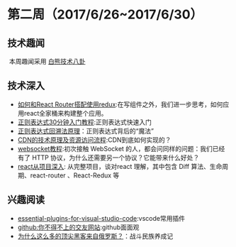 # 第二周（2017/6/26~2017/6/30）

## 技术趣闻

  本周趣闻采用 [白熊技术八卦](http://zhuanlan.51cto.com/art/201706/543307.htm)

## 技术深入

- [如何和React Router搭配使用redux](http://shubo.io/2016/10/16/filtering-redux-state-with-react-router-params.html):在写组件之外，我们进一步思考，如何应用react全家桶来构建整个应用。
- [正则表达式30分钟入门教程](https://deerchao.net/tutorials/regex/regex.htm):正则表达式快速入门
- [正则表达式回溯法原理](http://mp.weixin.qq.com/s?__biz=MjM5MTA1MjAxMQ==&mid=2651226630&idx=1&sn=679db84c8f3c1d7267a5ff1531bb089f&chksm=bd495b828a3ed2940323a60e39190118c7bcfb33040ee3278226847d87e7588ca748dc54180e&mpshare=1&scene=23&srcid=06266r0mI6RsN3TirjGE12ch#rd)：正则表达式背后的“魔法”
- [CDN的技术原理及资源访问流程](http://www.cnn6.net/html/itok/2017629/202198.html):CDN到底如何实现的？
- [websocket教程](http://www.ruanyifeng.com/blog/2017/05/websocket.html):初次接触 WebSocket 的人，都会问同样的问题：我们已经有了 HTTP 协议，为什么还需要另一个协议？它能带来什么好处？
- [react从项目深入](https://segmentfault.com/a/1190000007642740): 从完整项目，谈对react 理解，其中包含 Diff 算法、生命周期、react-router 、React-Redux 等

## 兴趣阅读

- [essential-plugins-for-visual-studio-code](https://tutorialzine.com/2017/06/15-essential-plugins-for-visual-studio-code):vscode常用插件
- [github:你不得不上的交友网站](https://segmentfault.com/a/1190000009985489?_ea=2120243#articleHeader11):github面面观
- [为什么这么多的顶尖黑客来自俄罗斯？](http://geek.csdn.net/news/detail/208346)：战斗民族养成记

